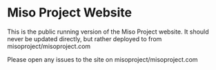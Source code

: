# Miso Project Website

This is the public running version of the Miso Project website. It should never be updated directly, but rather deployed to from misoproject/misoproject.com

Please open any issues to the site on misoproject/misoproject.com

